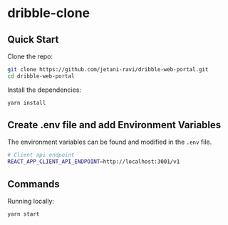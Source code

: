 # dribble-clone
## Quick Start
Clone the repo:

```bash
git clone https://github.com/jetani-ravi/dribble-web-portal.git
cd dribble-web-portal
```

Install the dependencies:

```bash
yarn install
```
## Create .env file and add Environment Variables

The environment variables can be found and modified in the `.env` file.

```bash
# Client api endpoint
REACT_APP_CLIENT_API_ENDPOINT=http://localhost:3001/v1

```
## Commands

Running locally:

```bash
yarn start
```

